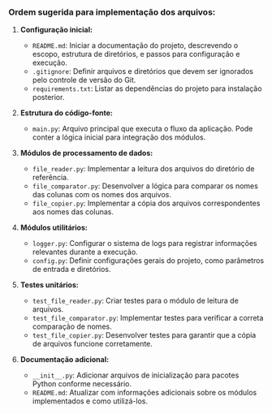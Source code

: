 ### Ordem sugerida para implementação dos arquivos:

1. **Configuração inicial:**
   - `README.md`: Iniciar a documentação do projeto, descrevendo o escopo, estrutura de diretórios, e passos para configuração e execução.
   - `.gitignore`: Definir arquivos e diretórios que devem ser ignorados pelo controle de versão do Git.
   - `requirements.txt`: Listar as dependências do projeto para instalação posterior.

2. **Estrutura do código-fonte:**
   - `main.py`: Arquivo principal que executa o fluxo da aplicação. Pode conter a lógica inicial para integração dos módulos.
   
3. **Módulos de processamento de dados:**
   - `file_reader.py`: Implementar a leitura dos arquivos do diretório de referência.
   - `file_comparator.py`: Desenvolver a lógica para comparar os nomes das colunas com os nomes dos arquivos.
   - `file_copier.py`: Implementar a cópia dos arquivos correspondentes aos nomes das colunas.

4. **Módulos utilitários:**
   - `logger.py`: Configurar o sistema de logs para registrar informações relevantes durante a execução.
   - `config.py`: Definir configurações gerais do projeto, como parâmetros de entrada e diretórios.

5. **Testes unitários:**
   - `test_file_reader.py`: Criar testes para o módulo de leitura de arquivos.
   - `test_file_comparator.py`: Implementar testes para verificar a correta comparação de nomes.
   - `test_file_copier.py`: Desenvolver testes para garantir que a cópia de arquivos funcione corretamente.

6. **Documentação adicional:**
   - `__init__.py`: Adicionar arquivos de inicialização para pacotes Python conforme necessário.
   - `README.md`: Atualizar com informações adicionais sobre os módulos implementados e como utilizá-los.
